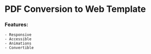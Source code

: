 # PDF Conversion to Web Template

### Features:
    - Responsive
    - Accessible
    - Animations
    - Convertible
